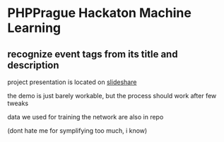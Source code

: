 PHPPrague Hackaton Machine Learning 
===================================

recognize event tags from its title and description
---------------------------------------------------

project presentation is located on [slideshare](http://www.slideshare.net/TomStrejek/eventigocz-machine-learning)

the demo is just barely workable, but the process should work after few tweaks

data we used for training the network are also in repo

(dont hate me for symplifying too much, i know)
